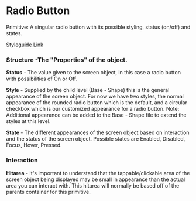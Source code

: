 # Radio Button

Primitive: A singular radio button with its possible styling, status (on/off) and states.

[Styleguide Link](https://zpl.io/aw5761J)

### Structure -The "Properties" of the object.

**Status** - The value given to the screen object, in this case a radio button with possibilities of On or Off.

**Style** - Supplied by the child level (Base - Shape) this is the general appearance of the screen object.  For now we have two styles, the normal appearance of the rounded radio button which is the default, and a circular checkbox which is our customized appearance for a radio button.  Note: Additional appearance can be added to the Base - Shape file to extend the styles at this level.

**State** - The different appearances of the screen object based on interaction and the status of the screen object.  Possible states are Enabled, Disabled, Focus, Hover, Pressed.



### Interaction

**Hitarea** - It's important to understand that the tappable/clickable area of the screen object being displayed may be small in appearance than the actual area you can interact with.  This hitarea will normally be based off of the parents container for this primitive.